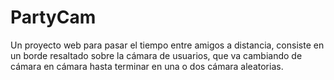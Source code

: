 # PartyCam
Un proyecto web para pasar el tiempo entre amigos a distancia, consiste en un borde resaltado sobre la cámara de usuarios, que va cambiando de cámara en cámara hasta terminar en una o dos cámara aleatorias.
